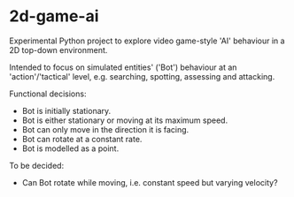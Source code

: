 # 2d-game-ai

Experimental Python project to explore video game-style 'AI' behaviour in a 2D top-down
environment.

Intended to focus on simulated entities' ('Bot') behaviour at an 'action'/'tactical'
level, e.g. searching, spotting, assessing and attacking.

Functional decisions:

- Bot is initially stationary.
- Bot is either stationary or moving at its maximum speed.
- Bot can only move in the direction it is facing.
- Bot can rotate at a constant rate.
- Bot is modelled as a point.

To be decided:

- Can Bot rotate while moving, i.e. constant speed but varying velocity?
